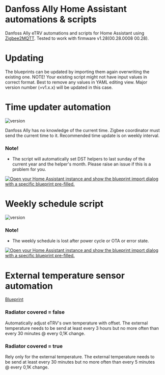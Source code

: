 # Danfoss Ally Home Assistant automations & scripts
Danfoss Ally eTRV automations and scripts for Home Assistant using [Zigbee2MQTT](https://www.zigbee2mqtt.io/). Tested to work with firmware v1.28(00.28.0008 00.28).

# Updating
The blueprints can be updated by importing them again overwriting the existing one. NOTE! Your existing script might not have input values in correct format. Best to remove any values in YAML editing view. Major version number (=v1.x.x) will be updated in this case.

# Time updater automation
![version](https://img.shields.io/badge/version-1.2.2-blue?style=plastic)

Danfoss Ally has no knowledge of the current time. Zigbee coordinator must send the current time to it. Recommended time update is on weekly interval.

### Note!
- The script will automatically set DST helpers to last sunday of the current year and the helper's month. Please raise an issue if this is a problem for you.

[![Open your Home Assistant instance and show the blueprint import dialog with a specific blueprint pre-filled.](https://my.home-assistant.io/badges/blueprint_import.svg)](https://my.home-assistant.io/redirect/blueprint_import/?blueprint_url=https%3A%2F%2Fgithub.com%2Fussaka%2FDanfoss-Ally-HA-automations%2Freleases%2Fdownload%2Ftime-updater-v1.2.2%2Fdanfoss_ally_time_updater.yaml)

# Weekly schedule script
![version](https://img.shields.io/badge/version-2.0.0-blue?style=plastic)

### Note!
- The weekly schedule is lost after power cycle or OTA or error state.

[![Open your Home Assistant instance and show the blueprint import dialog with a specific blueprint pre-filled.](https://my.home-assistant.io/badges/blueprint_import.svg)](https://my.home-assistant.io/redirect/blueprint_import/?blueprint_url=https%3A%2F%2Fgithub.com%2Fussaka%2FDanfoss-Ally-HA-automations%2Freleases%2Fdownload%2Fset-schedule-v2.0.0)

# External temperature sensor automation
[Blueprint](https://community.home-assistant.io/t/zigbee2mqtt-danfoss-ally-send-external-temperature-to-trv-version-2/627564/8)

### Radiator covered = false
Automatically adjust eTRV's own temperature with offset. The external temperature needs to be send at least every 3 hours but no more often than every 30 minutes @ every 0,1K change.

### Radiator covered = true
Rely only for the external temperature. The external temperature needs to be send at least every 30 minutes but no more often than every 5 minutes @ every 0,1K change.